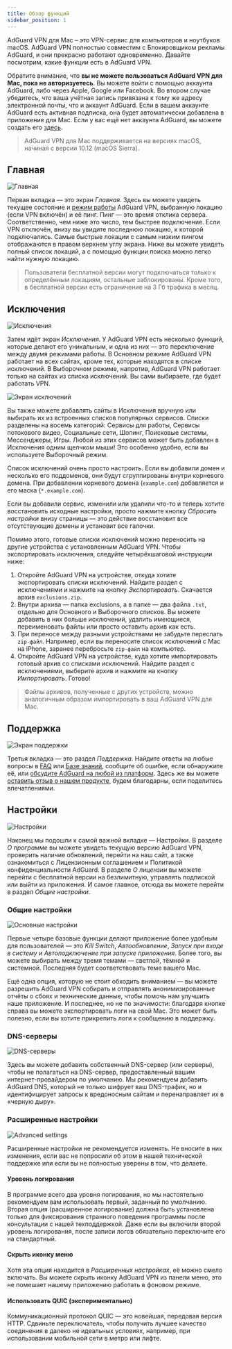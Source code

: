 ```yaml
---
title: Обзор функций
sidebar_position: 1
---
```


AdGuard VPN для Mac – это VPN-сервис для компьютеров и ноутбуков macOS. AdGuard VPN полностью совместим с Блокировщиком рекламы AdGuard, и они прекрасно работают одновременно. Давайте посмотрим, какие функции есть в AdGuard VPN.

Обратите внимание, что **вы не можете пользоваться AdGuard VPN для Mac, пока не авторизуетесь**. Вы можете войти с помощью аккаунта AdGuard, либо через Apple, Google или Facebook. Во втором случае убедитесь, что ваша учётная запись привязана к тому же адресу электронной почты, что и аккаунт AdGuard. Если в вашем аккаунте AdGuard есть активная подписка, она будет автоматически добавлена в приложение для Mac. Если у вас ещё нет аккаунта AdGuard,  вы можете создать его [здесь](https://auth.adguard.com/registration.html).

> AdGuard VPN для Mac поддерживается на версиях macOS, начиная с версии 10.12 (macOS Sierra).

## Главная

![Главная](https://cdn.adguard.com/public/Adguard/Blog/mac-vpn-main_ru.png)

Первая вкладка — это экран *Главная*. Здесь вы можете увидеть текущее состояние и [режим работы](#exclusions) AdGuard VPN, выбранную локацию (если VPN включён) и её пинг. Пинг — это время отклика сервера. Соответственно, чем ниже это число, тем быстрее подключение. Если VPN отключён, внизу вы увидите последнюю локацию, к которой подключались. Самые быстрые локации с самым низким пингом отображаются в правом верхнем углу экрана. Ниже вы можете увидеть полный список локаций, а с помощью функции поиска можно легко найти нужную локацию.

> Пользователи бесплатной версии могут подключаться только к определённым локациям, остальные заблокированы. Кроме того, в бесплатной версии есть ограничение на 3 Гб трафика в месяц.

## Исключения

![Исключения](https://cdn.adguard.com/public/Adguard/Blog/exclusions_ru.png)

Затем идёт экран *Исключения*. У AdGuard VPN есть несколько функций, которые делают его уникальным, и одна из них — это переключение между двумя режимами работы. В Основном режиме AdGuard VPN работает на всех сайтах, кроме тех, которые находятся в списке исключений. В Выборочном режиме, напротив, AdGuard VPN работает только на сайтах из списка исключений. Вы сами выбираете, где будет работать VPN.

![Экран исключений](https://cdn.adguard.com/public/Adguard/Blog/services_ru.png)

Вы также можете добавлять сайты в Исключения вручную или выбирать их из встроенных списков популярных сервисов. Списки разделены на восемь категорий: Сервисы для работы, Сервисы потокового видео, Социальные сети, Шопинг, Поисковые системы, Мессенджеры, Игры. Любой из этих сервисов может быть добавлен в Исключения одним щелчком мыши! Это особенно удобно, если вы используете Выборочный режим.

Список исключений очень просто настроить. Если вы добавили домен и несколько его поддоменов, они будут сгруппированы внутри корневого домена. При добавлении корневого домена (`example.com`) добавляется и его маска (`*.example.com`).

Если вы добавили сервис, изменили или удалили что-то и теперь хотите восстановить исходные настройки, просто нажмите кнопку *Сбросить настройки* внизу страницы — это действие восстановит все отсутствующие домены и установит все галочки.

Помимо этого, готовые списки исключений можно переносить на другие устройства с установленным AdGuard VPN. Чтобы экспортировать исключения, следуйте четырёхшаговой инструкции ниже:

1. Откройте AdGuard VPN на устройстве, откуда хотите экспортировать списки исключений. Найдите раздел с исключениями и нажмите на кнопку *Экспортировать*. Скачается архив `exclusions.zip`.
2. Внутри архива — папка exсlusions, а в папке — два файла `.txt`, отдельно для Основного и Выборочного списков. Вы можете добавить в них больше исключений, удалить имеющиеся, переименовать файлы или просто оставить архив как есть.
3. При переносе между разными устройствами не забудьте переслать `zip-файл`. Например, если вы переносите список исключений с Mac на iPhone, заранее перебросьте `zip-файл` на компьютер.
4. Откройте AdGuard VPN на устройстве, куда хотите импортировать готовый архив со списками исключений. Найдите раздел с исключениями, выберите архив и нажмите на кнопку *Импортировать*. Готово!

> Файлы архивов, полученные с других устройств, можно аналогичным образом импортировать в ваш AdGuard VPN для Mac.

## Поддержка

![Экран поддержки](https://cdn.adguard.com/public/Adguard/Blog/support_ru.png)

Третья вкладка — это раздел *Поддержка*. Найдите ответы на любые вопросы в [FAQ](https://adguard-vpn.com/en/welcome.html#faq) или [Базе знаний](/intro.md), сообщите об ошибке, если обнаружите её, или [обсудите AdGuard на любой из платформ](https://adguard.com/en/discuss.html). Здесь же вы можете [оставить отзыв о нашем продукте](https://surveys.adguard.com/en/vpn_mac/form.html), будем благодарны, если поделитесь впечатлениями.

## Настройки

![Настройки](https://cdn.adguard.com/public/Adguard/Blog/settings_ru.png)

Наконец мы подошли к самой важной вкладке — Настройки. В разделе *О программе* вы можете увидеть текущую версию AdGuard VPN, проверить наличие обновлений, перейти на наш сайт, а также ознакомиться с Лицензионным соглашением и Политикой конфиденциальности AdGuard. В разделе *О лицензии* вы можете перейти с бесплатной версии на безлимитную, управлять подпиской или выйти из приложения. И самое главное, отсюда вы можете перейти в раздел *Общие настройки*.

### Общие настройки

![Основные настройки](https://cdn.adguard.com/content/kb/vpn/mac/general-settings_ru.png)

Первые четыре базовые функции делают приложение более удобным для пользователей — это *Kill Switch*, *Автообновление*, *Запуск при входе в систему* и *Автоподключение при запуске приложения*. Более того, вы можете выбирать между тремя темами — светлой, тёмной и системной. Последняя будет соответствовать теме вашего Mac.

Ещё одна опция, которую не стоит обходить вниманием — вы можете разрешить AdGuard VPN собирать и отправлять анонимизированные отчёты о сбоях и технические данные, чтобы помочь нам улучшить наше приложение. И последнее, но не по значимости: благодаря кнопке справа вы можете экспортировать логи на свой Mac. Это может быть полезно, если вы хотите прикрепить логи к сообщению в поддержку.

### DNS-серверы

![DNS-серверы](https://cdn.adguard.com/content/kb/vpn/mac/dns_ru.png)

Здесь вы можете добавить собственный DNS-сервер (или серверы), чтобы не полагаться на DNS-сервер, предоставленный вашим интернет-провайдером по умолчанию. Мы рекомендуем добавить AdGuard DNS, который не только шифрует ваш DNS-трафик, но и идентифицирует запросы к вредоносным сайтам и перенаправляет их в «черную дыру».

### Расширенные настройки

![Advanced settings](https://cdn.adguard.com/public/Adguard/Blog/vpn/release/VPN_for_Mac/advanced-settings_ru.png)

Расширенные настройки не рекомендуется изменять. Не вносите в них изменения, если вас не попросили об этом в нашей технической поддержке или если вы не полностью уверены в том, что делаете.

#### Уровень логирования
В программе всего два уровня логирования, но мы настоятельно рекомендуем вам использовать первый, заданный по умолчанию. Вторая опция (расширенное логирование) должна быть установлена только для фиксирования странного поведения программы после консультации с нашей техподдержкой. Даже если вы включили второй уровень логирования, после записи логов обязательно переключите его на стандартный.

#### Скрыть иконку меню
Хотя эта опция находится в *Расширенных настройках*, её можно смело включать. Вы можете скрыть иконку AdGuard VPN из панели меню, это не помешает нашему приложению работать в фоновом режиме.

#### Использовать QUIC (экспериментально)

Коммуникационный протокол QUIC — это новейшая, передовая версия HTTP. Сдвиньте переключатель, чтобы получить лучшее качество соединения в далеко не идеальных условиях, например, при использовании мобильной сети в метро или лифте.
